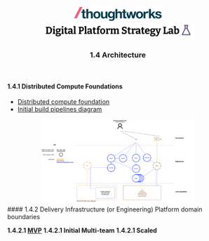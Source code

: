 <div align="center">
	<p>
		<img alt="Thoughtworks Logo" src="https://raw.githubusercontent.com/ThoughtWorks-DPS/static/master/thoughtworks_flamingo_wave.png?sanitize=true" width=200 />
    <br />
		<img alt="DPS Title" src="https://raw.githubusercontent.com/ThoughtWorks-DPS/static/master/dps_lab_title.png?sanitize=true" width=350/>
	</p>
  <h3>1.4 Architecture</h3>
</div>
<br />

#### 1.4.1 Distributed Compute Foundations

* [Distributed compute foundation](img/distributed_compute_foundation.png)
* [Initial build pipelines diagram](img/platform_build_diagram.png)

<div align="center">
		<img alt="DPS Title" src="https://raw.githubusercontent.com/ThoughtWorks-DPS/lab-documentation/master/doc/img/mvp.png?sanitize=true" width=350/>
</div>
#### 1.4.2 Delivery Infrastructure (or Engineering) Platform domain boundaries

**1.4.2.1 [MVP](doc/mvp.png)**
**1.4.2.1 Initial Multi-team**
**1.4.2.1 Scaled**
